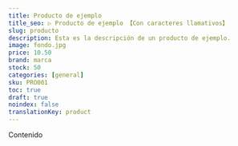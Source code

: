 ```yaml
---
title: Producto de ejemplo
title_seo: ▷ Producto de ejemplo 【Con caracteres llamativos】
slug: producto
description: Esta es la descripción de un producto de ejemplo.
image: fondo.jpg
price: 10.50
brand: marca
stock: 50
categories: [general]
sku: PRO001
toc: true
draft: true
noindex: false
translationKey: product
---
```

Contenido